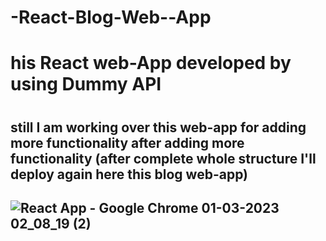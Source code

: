 # -React-Blog-Web--App
<h1>his React web-App developed by using Dummy API<h1>
<h2>still I am working over this web-app for adding more functionality
after adding more functionality (after complete whole structure I'll deploy again here this blog web-app)<h2>




![React App - Google Chrome 01-03-2023 02_08_19 (2)](https://user-images.githubusercontent.com/125183729/221979222-c275b8bb-4da8-4e4b-9ab9-516ccfb5ae54.png)

